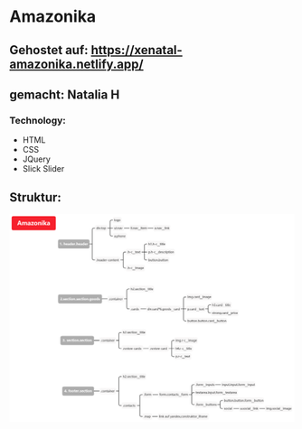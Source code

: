 # Amazonika
## Gehostet auf: https://xenatal-amazonika.netlify.app/
## gemacht: Natalia H
### Technology:
- HTML
- CSS
- JQuery
- Slick Slider



## Struktur:
![Mindmap der Struktur](/Amazonika.png)
